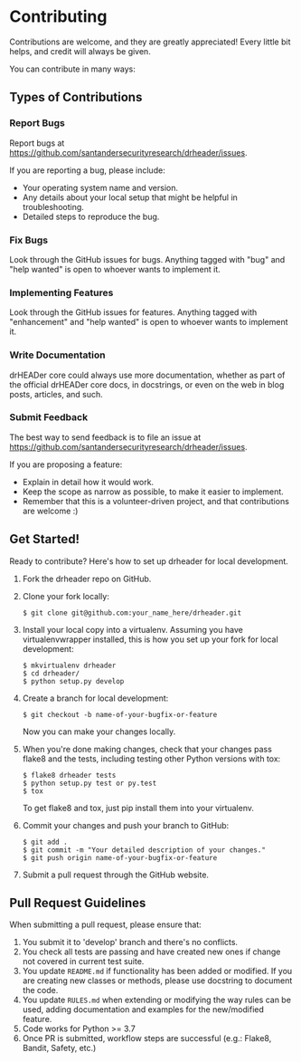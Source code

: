 # Contributing

Contributions are welcome, and they are greatly appreciated\! Every
little bit helps, and credit will always be given.

You can contribute in many ways:

## Types of Contributions

### Report Bugs

Report bugs at <https://github.com/santandersecurityresearch/drheader/issues>.

If you are reporting a bug, please include:

  - Your operating system name and version.
  - Any details about your local setup that might be helpful in
    troubleshooting.
  - Detailed steps to reproduce the bug.

### Fix Bugs

Look through the GitHub issues for bugs. Anything tagged with "bug" and
"help wanted" is open to whoever wants to implement it.

### Implementing Features

Look through the GitHub issues for features. Anything tagged with
"enhancement" and "help wanted" is open to whoever wants to implement
it.

### Write Documentation

drHEADer core could always use more documentation, whether as part of
the official drHEADer core docs, in docstrings, or even on the web in
blog posts, articles, and such.

### Submit Feedback

The best way to send feedback is to file an issue at
<https://github.com/santandersecurityresearch/drheader/issues>.

If you are proposing a feature:

  - Explain in detail how it would work.
  - Keep the scope as narrow as possible, to make it easier to
    implement.
  - Remember that this is a volunteer-driven project, and that
    contributions are welcome :)

## Get Started\!

Ready to contribute? Here's how to set up
<span class="title-ref">drheader</span> for local development.

1.  Fork the <span class="title-ref">drheader</span> repo on GitHub.

2.  Clone your fork locally:
    
        $ git clone git@github.com:your_name_here/drheader.git

3.  Install your local copy into a virtualenv. Assuming you have
    virtualenvwrapper installed, this is how you set up your fork for
    local development:
    
        $ mkvirtualenv drheader
        $ cd drheader/
        $ python setup.py develop

4.  Create a branch for local development:
    
        $ git checkout -b name-of-your-bugfix-or-feature
    
    Now you can make your changes locally.

5.  When you're done making changes, check that your changes pass flake8
    and the tests, including testing other Python versions with tox:
    
        $ flake8 drheader tests
        $ python setup.py test or py.test
        $ tox
    
    To get flake8 and tox, just pip install them into your virtualenv.

6.  Commit your changes and push your branch to GitHub:
    
        $ git add .
        $ git commit -m "Your detailed description of your changes."
        $ git push origin name-of-your-bugfix-or-feature

7.  Submit a pull request through the GitHub website.

## Pull Request Guidelines

When submitting a pull request, please ensure that:

1.  You submit it to 'develop' branch and there's no conflicts.
2.  You check all tests are passing and have created new ones if change not covered in current test suite. 
3.  You update `README.md` if functionality has been added or modified. If you are creating new classes or methods, please use docstring to document the code.
4.  You update `RULES.md` when extending or modifying the way rules can be used, adding documentation and examples for the new/modified feature. 
5.  Code works for Python >= 3.7
6.  Once PR is submitted, workflow steps are successful (e.g.: Flake8, Bandit, Safety, etc.)

